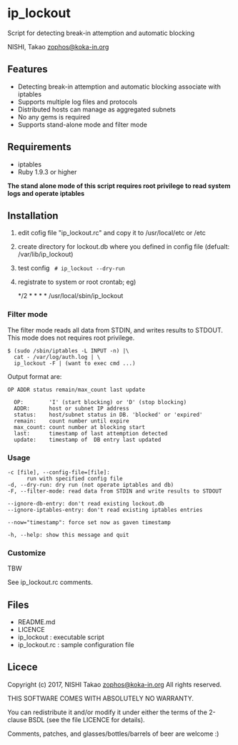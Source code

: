 # ip_lockout
Script for detecting break-in attemption and automatic blocking

NISHI, Takao <zophos@koka-in.org>

## Features

 * Detecting break-in attemption and automatic blocking associate with iptables
 * Supports multiple log files and protocols
 * Distributed hosts can manage as aggregated subnets
 * No any gems is required
 * Supports stand-alone mode and filter mode

## Requirements

 * iptables
 * Ruby 1.9.3 or higher

**The stand alone mode of this script requires root privilege to read system logs and operate iptables**

## Installation

 1. edit cofig file "ip_lockout.rc" and copy it to /usr/local/etc or /etc
 2. create directory for lockout.db where you defined in config file (defualt: /var/lib/ip_lockout)
 3. test config ` # ip_lockout --dry-run`
 4. registrate to system or root crontab; eg)


    */2 * * * * /usr/local/sbin/ip_lockout

### Filter mode

The filter mode reads all data from STDIN, and writes results to STDOUT.
This mode does not requires root privilege.


    $ (sudo /sbin/iptables -L INPUT -n) |\
      cat - /var/log/auth.log | \
      ip_lockout -F | (want to exec cmd ...)


Output format are:

    OP ADDR status remain/max_count last update
    
      OP:        'I' (start blocking) or 'D' (stop blocking)
      ADDR:      host or subnet IP address
      status:    host/subnet status in DB. 'blocked' or 'expired'
      remain:    count number until expire
      max_count: count number at blocking start
      last:      timestamp of last attemption detected
      update:    timestamp of  DB entry last updated



### Usage

    -c [file], --config-file=[file]:
          run with specified config file
    -d, --dry-run: dry run (not operate iptables and db)
    -F, --filter-mode: read data from STDIN and write results to STDOUT
    
    --ignore-db-entry: don't read existing lockout.db
    --ignore-iptables-entry: don't read existing iptables entries
    
    --now="timestamp": force set now as gaven timestamp

    -h, --help: show this message and quit

### Customize

TBW

See ip_lockout.rc comments.

## Files

  * README.md
  * LICENCE
  * ip_lockout : executable script
  * ip_lockout.rc : sample configuration file

## Licece
Copyright (c) 2017, NISHI Takao <zophos@koka-in.org>
All rights reserved.

THIS SOFTWARE COMES WITH ABSOLUTELY NO WARRANTY.

You can redistribute it and/or modify it under either the terms of the
2-clause BSDL (see the file LICENCE for details).

Comments, patches, and glasses/bottles/barrels of beer are welcome :)
